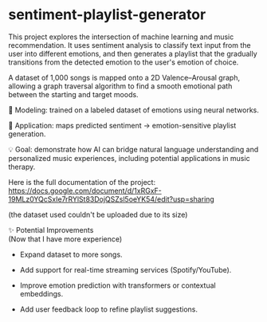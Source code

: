 # sentiment-playlist-generator

This project explores the intersection of machine learning and music recommendation.
It uses sentiment analysis to classify text input from the user into different emotions, and then generates a playlist that the gradually transitions from the detected emotion to the user's emotion of choice.

A dataset of 1,000 songs is mapped onto a 2D Valence–Arousal graph, allowing a graph traversal algorithm to find a smooth emotional path between the starting and target moods.

🧠 Modeling: trained on a labeled dataset of emotions using neural networks.

🎵 Application: maps predicted sentiment → emotion-sensitive playlist generation.

💡 Goal: demonstrate how AI can bridge natural language understanding and personalized music experiences, including potential applications in music therapy.

Here is the full documentation of the project: https://docs.google.com/document/d/1xRGxF-19MLz0YQcSxIe7rRYlSt83DojQSZsl5oeYK54/edit?usp=sharing


(the dataset used couldn't be uploaded due to its size)


✨ Potential Improvements  
(Now that I have more experience)
- Expand dataset to more songs.

- Add support for real-time streaming services (Spotify/YouTube).

- Improve emotion prediction with transformers or contextual embeddings.

- Add user feedback loop to refine playlist suggestions.
